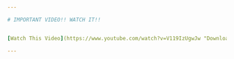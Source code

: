 ```yaml
---

# IMPORTANT VIDEO!! WATCH IT!!


[Watch This Video](https://www.youtube.com/watch?v=V119IzUgwJw "Download conio.h in ubuntu for C++")

---
```

